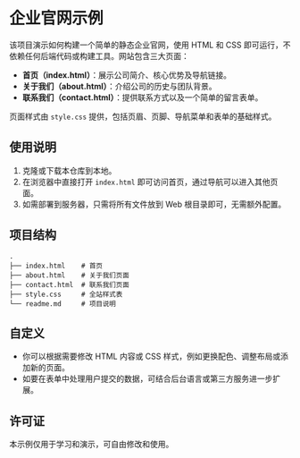# 企业官网示例

该项目演示如何构建一个简单的静态企业官网，使用 HTML 和 CSS 即可运行，不依赖任何后端代码或构建工具。网站包含三大页面：

- **首页（index.html）**：展示公司简介、核心优势及导航链接。
- **关于我们（about.html）**：介绍公司的历史与团队背景。
- **联系我们（contact.html）**：提供联系方式以及一个简单的留言表单。

页面样式由 `style.css` 提供，包括页眉、页脚、导航菜单和表单的基础样式。

## 使用说明

1. 克隆或下载本仓库到本地。
2. 在浏览器中直接打开 `index.html` 即可访问首页，通过导航可以进入其他页面。
3. 如需部署到服务器，只需将所有文件放到 Web 根目录即可，无需额外配置。

## 项目结构

```
.
├── index.html    # 首页
├── about.html    # 关于我们页面
├── contact.html  # 联系我们页面
├── style.css     # 全站样式表
└── readme.md     # 项目说明
```

## 自定义

- 你可以根据需要修改 HTML 内容或 CSS 样式，例如更换配色、调整布局或添加新的页面。
- 如要在表单中处理用户提交的数据，可结合后台语言或第三方服务进一步扩展。

## 许可证

本示例仅用于学习和演示，可自由修改和使用。
